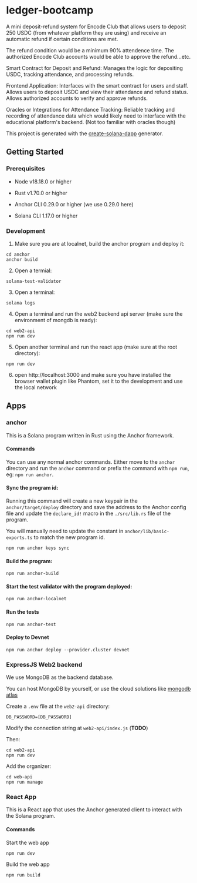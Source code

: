 # ledger-bootcamp

A mini deposit-refund system for Encode Club that allows users to deposit 250 USDC (from whatever platform they are using) and receive an automatic refund if certain conditions are met.

The refund condition would be a minimum 90% attendence time. The authorized Encode Club accounts would be able to approve the refund...etc.

Smart Contract for Deposit and Refund: Manages the logic for depositing USDC, tracking attendance, and processing refunds.

Frontend Application: Interfaces with the smart contract for users and staff. Allows users to deposit USDC and view their attendance and refund status. Allows authorized accounts to verify and approve refunds.

Oracles or Integrations for Attendance Tracking: Reliable tracking and recording of attendance data which would likely need to interface with the educational platform's backend. (Not too familiar with oracles though)

This project is generated with the [create-solana-dapp](https://github.com/solana-developers/create-solana-dapp) generator.

## Getting Started

### Prerequisites

- Node v18.18.0 or higher

- Rust v1.70.0 or higher
- Anchor CLI 0.29.0 or higher (we use 0.29.0 here)
- Solana CLI 1.17.0 or higher

### Development

1. Make sure you are at localnet, build the anchor program and deploy it:

```shell
cd anchor
anchor build
```

2. Open a termial:

```shell
solana-test-validator
```

3. Open a terminal:

```shell
solana logs
```

4. Open a terminal and run the web2 backend api server (make sure the environment of mongdb is ready):

```shell
cd web2-api
npm run dev
```

5. Open another terminal and run the react app (make sure at the root directory):

```shell
npm run dev
```

6.  open http://localhost:3000 and make sure you have installed the browser wallet plugin like Phantom, set it to the development and use the local network

## Apps

### anchor

This is a Solana program written in Rust using the Anchor framework.

#### Commands

You can use any normal anchor commands. Either move to the `anchor` directory and run the `anchor` command or prefix the command with `npm run`, eg: `npm run anchor`.

#### Sync the program id:

Running this command will create a new keypair in the `anchor/target/deploy` directory and save the address to the Anchor config file and update the `declare_id!` macro in the `./src/lib.rs` file of the program.

You will manually need to update the constant in `anchor/lib/basic-exports.ts` to match the new program id.

```shell
npm run anchor keys sync
```

#### Build the program:

```shell
npm run anchor-build
```

#### Start the test validator with the program deployed:

```shell
npm run anchor-localnet
```

#### Run the tests

```shell
npm run anchor-test
```

#### Deploy to Devnet

```shell
npm run anchor deploy --provider.cluster devnet
```

### ExpressJS Web2 backend

We use MongoDB as the backend database.

You can host MongoDB by yourself, or use the cloud solutions like [mongodb atlas](https://www.mongodb.com/cloud/atlas)

Create a `.env` file at the `web2-api` directory:

```
DB_PASSWORD=[DB_PASSWORD]
```

Modify the connection string at `web2-api/index.js` (**TODO**)

Then:

```shell
cd web2-api
npm run dev
```

Add the organizer:

```shell
cd web-api
npm run manage
```

### React App

This is a React app that uses the Anchor generated client to interact with the Solana program.

#### Commands

Start the web app

```shell
npm run dev
```

Build the web app

```shell
npm run build
```
